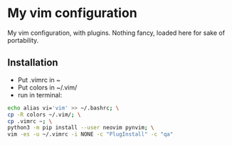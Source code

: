 # My vim configuration

My vim configuration, with plugins. Nothing fancy, loaded here for sake of portability.

## Installation
* Put .vimrc in ~
* Put colors in ~/.vim/
* run in terminal:
```bash
echo alias vi='vim' >> ~/.bashrc; \
cp -R colors ~/.vim/; \
cp .vimrc ~; \
python3 -m pip install --user neovim pynvim; \
vim -es -u ~/.vimrc -i NONE -c "PlugInstall" -c "qa"
```
